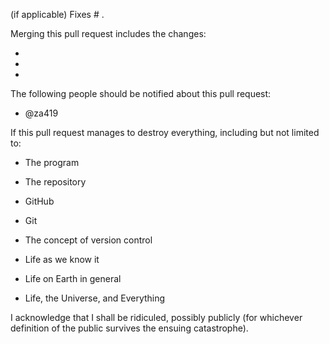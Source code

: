 (if applicable) Fixes # .

Merging this pull request includes the changes:
 
 - 
 
 - 
 
 - 
 
The following people should be notified about this pull request:
 
 - @za419
 
If this pull request manages to destroy everything, including but not limited to:

 - The program
 
 - The repository
 
 - GitHub
 
 - Git
 
 - The concept of version control
 
 - Life as we know it
 
 - Life on Earth in general
 
 - Life, the Universe, and Everything
 
I acknowledge that I shall be ridiculed, possibly publicly (for whichever definition 
of the public survives the ensuing catastrophe).
